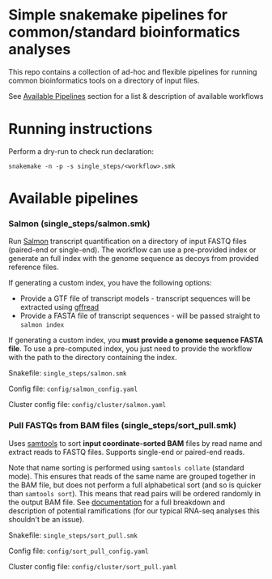 # Simple snakemake pipelines for common/standard bioinformatics analyses


This repo contains a collection of ad-hoc and flexible pipelines for running common bioinformatics tools on a directory of input files.

See [Available Pipelines](#Available-pipelines) section for a list & description of available workflows

# Running instructions

Perform a dry-run to check run declaration:
```
snakemake -n -p -s single_steps/<workflow>.smk
```

# Available pipelines

### Salmon (single_steps/salmon.smk)

Run [Salmon](https://github.com/COMBINE-lab/salmon) transcript quantification on a directory of input FASTQ files (paired-end or single-end). The workflow can use a pre-provided index or generate an full index with the genome sequence as decoys from provided reference files.

If generating a custom index, you have the following options:
- Provide a GTF file of transcript models - transcript sequences will be extracted using [gffread](https://github.com/gpertea/gffread)
- Provide a FASTA file of transcript sequences - will be passed straight to `salmon index`

If generating a custom index, you **must provide a genome sequence FASTA file**. To use a pre-computed index, you just need to provide the workflow with the path to the directory containing the index.

Snakefile: `single_steps/salmon.smk`

Config file: `config/salmon_config.yaml`

Cluster config file: `config/cluster/salmon.yaml`


### Pull FASTQs from BAM files (single_steps/sort_pull.smk)

Uses [samtools](https://github.com/samtools/samtools) to sort **input coordinate-sorted BAM** files by read name and extract reads to FASTQ files. Supports single-end or paired-end reads.

Note that name sorting is performed using `samtools collate` (standard mode). This ensures that reads of the same name are grouped together in the BAM file, but does not perform a full alphabetical sort (and so is quicker than `samtools sort`). This means that read pairs will be ordered randomly in the output BAM file. See [documentation](http://www.htslib.org/doc/samtools-collate.html) for a full breakdown and description of potential ramifications (for our typical RNA-seq analyses this shouldn't be an issue).

Snakefile: `single_steps/sort_pull.smk`

Config file: `config/sort_pull_config.yaml`

Cluster config file: `config/cluster/sort_pull.yaml`
